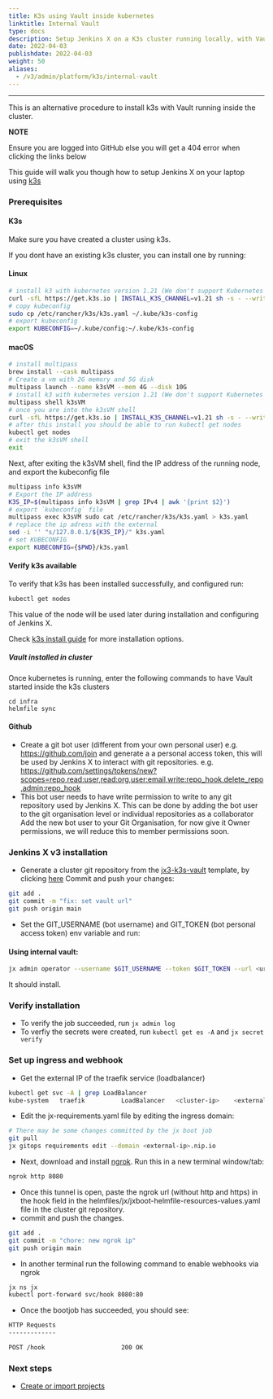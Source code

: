 ```yaml
---
title: K3s using Vault inside kubernetes
linktitle: Internal Vault
type: docs
description: Setup Jenkins X on a K3s cluster running locally, with Vault installed inside Kubernetes
date: 2022-04-03
publishdate: 2022-04-03
weight: 50
aliases:
  - /v3/admin/platform/k3s/internal-vault
---
```


---
This is an alternative procedure to install k3s with Vault running inside the cluster.  

**NOTE**

Ensure you are logged into GitHub else you will get a 404 error when clicking the links below

This guide will walk you though how to setup Jenkins X on your laptop using [k3s](https://k3s.io/)

### Prerequisites

#### K3s

Make sure you have created a cluster using k3s.

If you dont have an existing k3s cluster, you can install one by running:

#### Linux
```bash
# install k3 with kubernetes version 1.21 (We don't support Kubernetes 1.22+ yet)
curl -sfL https://get.k3s.io | INSTALL_K3S_CHANNEL=v1.21 sh -s - --write-kubeconfig-mode 644
# copy kubeconfig
sudo cp /etc/rancher/k3s/k3s.yaml ~/.kube/k3s-config
# export kubeconfig
export KUBECONFIG=~/.kube/config:~/.kube/k3s-config
```
#### macOS
```bash
# install multipass
brew install --cask multipass
# Create a vm with 2G memory and 5G disk
multipass launch --name k3sVM --mem 4G --disk 10G
# install k3 with kubernetes version 1.21 (We don't support Kubernetes 1.22+ yet)
multipass shell k3sVM
# once you are into the k3sVM shell
curl -sfL https://get.k3s.io | INSTALL_K3S_CHANNEL=v1.21 sh -s - --write-kubeconfig-mode 644
# after this install you should be able to run kubectl get nodes
kubectl get nodes
# exit the k3sVM shell
exit
```

Next, after exiting the k3sVM shell, find the IP address of the running node, and export the kubeconfig file
```bash
multipass info k3sVM
# Export the IP address
K3S_IP=$(multipass info k3sVM | grep IPv4 | awk '{print $2}')
# export `kubeconfig` file
multipass exec k3sVM sudo cat /etc/rancher/k3s/k3s.yaml > k3s.yaml
# replace the ip adress with the external
sed -i '' "s/127.0.0.1/${K3S_IP}/" k3s.yaml
# set KUBECONFIG
export KUBECONFIG={$PWD}/k3s.yaml
```
#### Verify k3s available
To verify that k3s has been installed successfully, and configured run:

```bash
kubectl get nodes
```

This value of the node will be used later during installation and configuring of Jenkins X.

Check [k3s install guide](https://rancher.com/docs/k3s/latest/en/installation/) for more installation options.



##### Vault installed in  cluster
Once kubernetes is running, enter the following commands to have Vault started inside the k3s clusters
```
cd infra
helmfile sync

```

#### Github

- Create a git bot user (different from your own personal user) e.g. https://github.com/join and generate a a personal access token, this will be used by Jenkins X to interact with git repositories. e.g. https://github.com/settings/tokens/new?scopes=repo,read:user,read:org,user:email,write:repo_hook,delete_repo,admin:repo_hook
- This bot user needs to have write permission to write to any git repository used by Jenkins X. This can be done by adding the bot user to the git organisation level or individual repositories as a collaborator Add the new bot user to your Git Organisation, for now give it Owner permissions, we will reduce this to member permissions soon.

### Jenkins X v3 installation

- Generate a cluster git repository from the [jx3-k3s-vault](https://github.com/jx3-gitops-repositories/jx3-k3s-vault) template, by clicking [here](https://github.com/jx3-gitops-repositories/jx3-k3s-vault/generate)
 Commit and push your changes:

```bash
git add .
git commit -m "fix: set vault url"
git push origin main
```
- Set the GIT_USERNAME (bot username) and GIT_TOKEN (bot personal access token) env variable and run:

#### Using internal vault:

```bash
jx admin operator --username $GIT_USERNAME --token $GIT_TOKEN --url <url of the cluster git repo>
```
It should install.

### Verify installation

- To verify the job succeeded, run `jx admin log`
- To verfiy the secrets were created, run `kubectl get es -A` and `jx secret verify`

### Set up ingress and webhook

- Get the external IP of the traefik service (loadbalancer)

```bash
kubectl get svc -A | grep LoadBalancer
kube-system   traefik          LoadBalancer   <cluster-ip>    <external-ip>    80:31123/TCP,443:31783/TCP   40m
```

- Edit the jx-requirements.yaml file by editing the ingress domain:

```bash
# There may be some changes committed by the jx boot job
git pull
jx gitops requirements edit --domain <external-ip>.nip.io
```

- Next, download and install [ngrok](https://ngrok.com/). Run this in a new terminal window/tab:

```bash
ngrok http 8080
```

- Once this tunnel is open, paste the ngrok url (without http and https) in the hook field in the helmfiles/jx/jxboot-helmfile-resources-values.yaml file in the cluster git repository.
- commit and push the changes.

```bash
git add .
git commit -m "chore: new ngrok ip"
git push origin main
```

- In another terminal run the following command to enable webhooks via ngrok

```bash
jx ns jx
kubectl port-forward svc/hook 8080:80
```

- Once the bootjob has succeeded, you should see:

```bash
HTTP Requests
-------------

POST /hook                     200 OK
```

### Next steps

- <a href="/v3/develop/create-project/" class="btn bg-primary text-light">Create or import projects</a>
